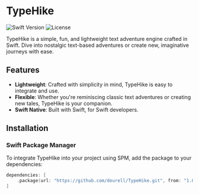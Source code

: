 # TypeHike

![Swift Version](https://img.shields.io/badge/Swift-5.8-orange.svg)
![License](https://img.shields.io/badge/License-MIT-blue.svg)

TypeHike is a simple, fun, and lightweight text adventure engine crafted in Swift. Dive into nostalgic text-based adventures or create new, imaginative journeys with ease.

## Features

- **Lightweight**: Crafted with simplicity in mind, TypeHike is easy to integrate and use.
- **Flexible**: Whether you're reminiscing classic text adventures or creating new tales, TypeHike is your companion.
- **Swift Native**: Built with Swift, for Swift developers.

## Installation

### Swift Package Manager

To integrate TypeHike into your project using SPM, add the package to your dependencies:

```swift
dependencies: [
    .package(url: "https://github.com/deurell/TypeHike.git", from: "1.0.0")
]

